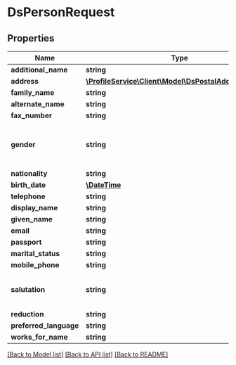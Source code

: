 # DsPersonRequest

## Properties
Name | Type | Description | Notes
------------ | ------------- | ------------- | -------------
**additional_name** | **string** |  | [optional] 
**address** | [**\ProfileService\Client\Model\DsPostalAddressRequest**](DsPostalAddressRequest.md) |  | [optional] 
**family_name** | **string** |  | [optional] 
**alternate_name** | **string** |  | [optional] 
**fax_number** | **string** |  | [optional] 
**gender** | **string** | Supported values: Male, Female, Diverse | [optional] 
**nationality** | **string** |  | [optional] 
**birth_date** | [**\DateTime**](\DateTime.md) |  | [optional] 
**telephone** | **string** |  | [optional] 
**display_name** | **string** |  | [optional] 
**given_name** | **string** |  | [optional] 
**email** | **string** |  | [optional] 
**passport** | **string** |  | [optional] 
**marital_status** | **string** |  | [optional] 
**mobile_phone** | **string** |  | [optional] 
**salutation** | **string** | Obsolete. Use Gender property instead | [optional] 
**reduction** | **string** |  | [optional] 
**preferred_language** | **string** |  | [optional] 
**works_for_name** | **string** |  | [optional] 

[[Back to Model list]](../../README.md#documentation-for-models) [[Back to API list]](../../README.md#documentation-for-api-endpoints) [[Back to README]](../../README.md)

